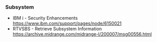 ### Subsystem
+ IBM i - Security Enhancements\
  https://www.ibm.com/support/pages/node/6150021
+ RTVSBS - Retrieve Subsystem Information\
  https://archive.midrange.com/midrange-l/200007/msg00556.html
